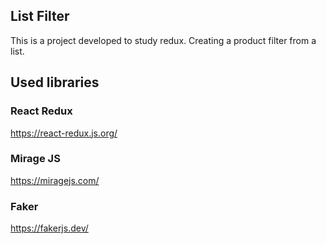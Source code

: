 ## List Filter

This is a project developed to study redux. Creating a product filter from a list.

## Used libraries

### React Redux

https://react-redux.js.org/

### Mirage JS

https://miragejs.com/

### Faker

https://fakerjs.dev/
